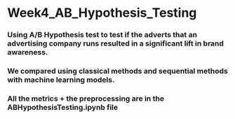 # Week4_AB_Hypothesis_Testing

### Using A/B Hypothesis test to test if the adverts that an advertising company runs resulted in a significant lift in brand awareness. 

### We compared using classical methods and sequential methods with machine learning models.

### All the metrics + the preprocessing are in the ABHypothesisTesting.ipynb file
